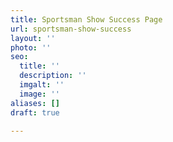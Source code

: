 ```yaml
---
title: Sportsman Show Success Page
url: sportsman-show-success
layout: ''
photo: ''
seo:
  title: ''
  description: ''
  imgalt: ''
  image: ''
aliases: []
draft: true

---
```

